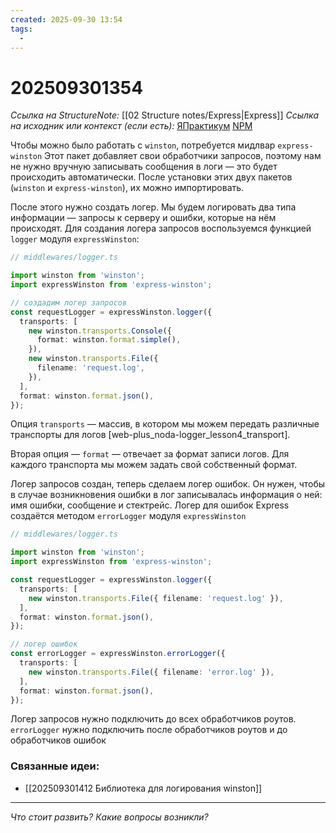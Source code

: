 ```yaml
---
created: 2025-09-30 13:54
tags:
  -
---
```

# 202509301354
*Ссылка на StructureNote:* [[02 Structure notes/Express|Express]]
*Ссылка на исходник или контекст (если есть):* [ЯПрактикум](https://practicum.yandex.ru/learn/backend-nodejs/courses/16b47298-e20d-4fde-9619-1ab305039a00/sprints/564238/topics/7c96eb76-3d6b-4f26-8c50-71c3fa757f2b/lessons/3293dc4e-15ac-48f7-afc6-4e8f16466a2f/) [NPM](https://www.npmjs.com/package/express-winston) 

Чтобы можно было работать с `winston`, потребуется мидлвар `express-winston`
Этот пакет добавляет свои обработчики запросов, поэтому нам не нужно вручную записывать сообщения в логи — это будет происходить автоматически. После установки этих двух пакетов (`winston` и `express-winston`), их можно импортировать.

После этого нужно создать логер. Мы будем логировать два типа информации — запросы к серверу и ошибки, которые на нём происходят. Для создания логера запросов воспользуемся функцией `logger` модуля `expressWinston`:
```ts
// middlewares/logger.ts

import winston from 'winston';
import expressWinston from 'express-winston';

// создадим логер запросов
const requestLogger = expressWinston.logger({
  transports: [
    new winston.transports.Console({
      format: winston.format.simple(),
    }),
    new winston.transports.File({ 
      filename: 'request.log',
    }),
  ],
  format: winston.format.json(),
});
```
Опция `transports` — массив, в котором мы можем передать различные транспорты для логов [web-plus_noda-logger_lesson4_transport].

Вторая опция — `format` — отвечает за формат записи логов. Для каждого транспорта мы можем задать свой собственный формат.

Логер запросов создан, теперь сделаем логер ошибок. Он нужен, чтобы в случае возникновения ошибки в лог записывалась информация о ней: имя ошибки, сообщение и стектрейс. Логер для ошибок Express создаётся методом `errorLogger` модуля `expressWinston`
```ts
// middlewares/logger.ts

import winston from 'winston';
import expressWinston from 'express-winston';

const requestLogger = expressWinston.logger({
  transports: [
    new winston.transports.File({ filename: 'request.log' }),
  ],
  format: winston.format.json(),
});

// логер ошибок
const errorLogger = expressWinston.errorLogger({
  transports: [
    new winston.transports.File({ filename: 'error.log' }),
  ],
  format: winston.format.json(),
});
```
Логер запросов нужно подключить до всех обработчиков роутов. `errorLogger` нужно подключить после обработчиков роутов и до обработчиков ошибок



### Связанные идеи:
* [[202509301412 Библиотека для логирования winston]]
---

*Что стоит развить? Какие вопросы возникли?*